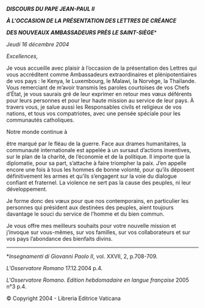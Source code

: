 ***DISCOURS DU PAPE JEAN-PAUL II***

***À L'OCCASION DE LA PRÉSENTATION DES LETTRES DE CRÉANCE***

***DES NOUVEAUX AMBASSADEURS PRÈS LE SAINT-SIÈGE****

*Jeudi 16 décembre 2004*

*Excellences,*

Je vous accueille avec plaisir à l’occasion de la présentation des Lettres qui vous accréditent comme Ambassadeurs extraordinaires et plénipotentiaires de vos pays : le Kenya, le Luxembourg, le Malawi, la Norvège, la Thaïlande. Vous remerciant de m’avoir transmis les paroles courtoises de vos Chefs d’État, je vous saurais gré de leur exprimer en retour mes vœux déférents pour leurs personnes et pour leur haute mission au service de leur pays. À travers vous, je salue aussi les Responsables civils et religieux de vos nations, et tous vos compatriotes, avec une pensée spéciale pour les communautés catholiques.

Notre monde continue à

être marqué par le fléau de la guerre. Face aux drames humanitaires, la communauté internationale est appelée à un sursaut d’actions inventives, sur le plan de la charité, de l’économie et de la politique. Il importe que la diplomatie, pour sa part, s’attache à faire triompher la paix. J’en appelle encore une fois à tous les hommes de bonne volonté, pour qu’ils déposent définitivement les armes et qu’ils s’engagent sur la voie du dialogue confiant et fraternel. La violence ne sert pas la cause des peuples, ni leur développement.

Je forme donc des vœux pour que nos contemporains, en particulier les personnes qui président aux destinées des peuples, aient toujours davantage le souci du service de l’homme et du bien commun.

Je vous offre mes meilleurs souhaits pour votre nouvelle mission et j’invoque sur vous-mêmes, sur vos familles, sur vos collaborateurs et sur vos pays l’abondance des bienfaits divins.

* * *

**Insegnamenti di Giovanni Paolo II*, vol. XXVII, 2, p.708-709.

*L'Osservatore Romano* 17.12.2004 p.4.

*L'Osservatore Romano. Edition hebdomadaire en langue française* 2005 n°3 p.4.

© Copyright 2004 - Libreria Editrice Vaticana